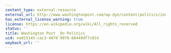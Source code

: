 ```yaml
---
content_type: external-resource
external_url: http://www.washingtonpost.com/wp-dyn/content/politics/index.html
has_external_license_warning: true
license: https://en.wikipedia.org/wiki/All_rights_reserved
status: ''
title: Washington Post _On Politics_
uid: ea815145-cac3-4878-9978-68449df7c014
wayback_url: ''
---
```

